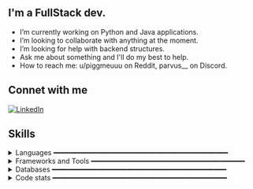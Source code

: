 ## I'm a FullStack dev.


-   I’m currently working on Python and Java applications.
-   I’m looking to collaborate with anything at the moment.
-   I’m looking for help with backend structures.
-   Ask me about something and I'll do my best to help.
-   How to reach me: u/piggmeuuu on Reddit, parvus__ on Discord.
    </td>
</tr>


## Connet with me

[![LinkedIn](https://img.shields.io/badge/LinkedIn-0077B5?style=for-the-badge&logo=linkedin&logoColor=white)](https://www.linkedin.com/in/natan-guimaraes/)

## Skills
<details>
    <summary>
        Languages ━━━━━━━━━━━━━━━━━━━━━━━━━━━━━━━━━━━━━━━━━━
    </summary>

![JavaScript](https://img.shields.io/badge/JavaScript-F7DF1E?style=for-the-badge&logo=javascript&logoColor=black)
  
![Python](https://img.shields.io/badge/Python-3776AB?style=for-the-badge&logo=python&logoColor=white)

![Java](https://img.shields.io/badge/Java-D32F2F?style=for-the-badge&logo=java&logoColor=white)

![C](https://img.shields.io/badge/C-A8B400?style=for-the-badge&logo=c&logoColor=white)

![C++](https://img.shields.io/badge/C%2B%2B-00599C?style=for-the-badge&logo=c%2B%2B&logoColor=white)

![C#](https://img.shields.io/badge/C%23-239120?style=for-the-badge&logo=c-sharp&logoColor=white)

</details>
   

<details>
     <summary>
         Frameworks and Tools ━━━━━━━━━━━━━━━━━━━━━━━━━━━━━━━━━━━━━
     </summary>
    
![React](https://img.shields.io/badge/React-61DAFB?style=for-the-badge&logo=react&logoColor=black)

![Node.js](https://img.shields.io/badge/Node.js-8CC84B?style=for-the-badge&logo=node.js&logoColor=white)

![Pandas](https://img.shields.io/badge/Pandas-150458?style=for-the-badge&logo=pandas&logoColor=white)

![Git](https://img.shields.io/badge/Git-F05032?style=for-the-badge&logo=git&logoColor=white)

![Azure](https://img.shields.io/badge/Azure-0078D4?style=for-the-badge&logo=microsoftazure&logoColor=white)

![AWS](https://img.shields.io/badge/AWS-232F3E?style=for-the-badge&logo=amazonaws&logoColor=white)

</details>

<details>
    <summary>
        Databases ━━━━━━━━━━━━━━━━━━━━━━━━━━━━━━━━━━━━━━━━━━
    </summary>
    
![PostgreSQL](https://img.shields.io/badge/PostgreSQL-4169E1?style=for-the-badge&logo=postgresql&logoColor=white)

![MongoDB](https://img.shields.io/badge/Mongodb-4DB33D?style=for-the-badge&logo=mongodb&logoColor=white)

![MySQL](https://img.shields.io/badge/MySQL-4479A1?style=for-the-badge&logo=mysql&logoColor=white)

</details>

<details>
    <summary>
        Code stats ━━━━━━━━━━━━━━━━━━━━━━━━━━━━━━━━━━━━━━━━━━
    </summary>

<div align="center">  
  <img width="49%" height="195px" src="https://github-readme-stats.vercel.app/api?username=Parvus8&show_icons=true&hide=prs,stars&hide_border=true&title_color=ff66ff&icon_color=ff66ff&text_color=00ff7f&size=35&bg_color=0d1117" alt="parvus github stats" /> 
  <img width="41%" height="195px" src="https://github-readme-stats.vercel.app/api/top-langs/?username=Parvus8&layout=compact&hide_border=true&title_color=ff66ff&text_color=00ff66&bg_color=0d1117" />
</div>
</details>
